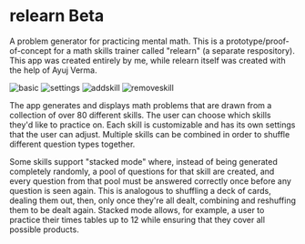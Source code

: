 # relearn Beta
A problem generator for practicing mental math. This is a prototype/proof-of-concept for a math skills trainer called "relearn" (a separate respository). This app was created entirely by me, while relearn itself was created with the help of Ayuj Verma.

![basic](https://user-images.githubusercontent.com/60260374/120552448-e4832500-c3bc-11eb-8c7d-eea29bcaadd7.PNG)
![settings](https://user-images.githubusercontent.com/60260374/120552462-e947d900-c3bc-11eb-87a3-439a903c8cf5.PNG)
![addskill](https://user-images.githubusercontent.com/60260374/120552468-e9e06f80-c3bc-11eb-8a25-e24057fdbfae.PNG)
![removeskill](https://user-images.githubusercontent.com/60260374/120552801-50fe2400-c3bd-11eb-9b82-bff9de7256cc.PNG)

The app generates and displays math problems that are drawn from a collection of over 80 different skills. The user can choose which skills they'd like to practice on. Each skill is customizable and has its own settings that the user can adjust. Multiple skills can be combined in order to shuffle different question types together.

Some skills support "stacked mode" where, instead of being generated completely randomly, a pool of questions for that skill are created, and every question from that pool must be answered correctly once before any question is seen again. This is analogous to shuffling a deck of cards, dealing them out, then, only once they're all dealt, combining and reshuffing them to be dealt again. Stacked mode allows, for example, a user to practice their times tables up to 12 while ensuring that they cover all possible products.
